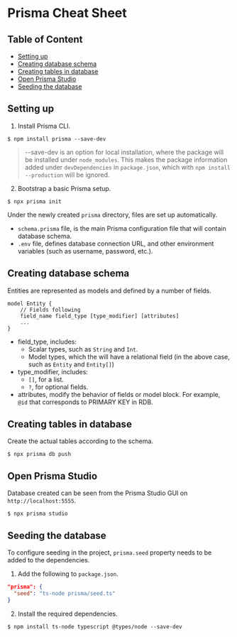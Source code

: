 # Prisma Cheat Sheet <!-- omit in toc -->

## Table of Content <!-- omit in toc -->
- [Setting up](#setting-up)
- [Creating database schema](#creating-database-schema)
- [Creating tables in database](#creating-tables-in-database)
- [Open Prisma Studio](#open-prisma-studio)
- [Seeding the database](#seeding-the-database)

## Setting up
1. Install Prisma CLI.
```
$ npm install prisma --save-dev
```
> --save-dev is an option for local installation, where the package will be installed under `node_modules`. This makes the package information added under `devDependencies` in `package.json`, which with `npm install --production` will be ignored.

2. Bootstrap a basic Prisma setup.
```
$ npx prisma init
```
Under the newly created `prisma` directory, files are set up automatically.
- `schema.prisma` file, is the main Prisma configuration file that will contain database schema.
- `.env` file, defines database connection URL, and other environment variables (such as username, password, etc.).

## Creating database schema
Entities are represented as models and defined by a number of fields.
```
model Entity {
    // Fields following
    field_name field_type [type_modifier] [attributes]
    ...
}
```
- field_type, includes:
  - Scalar types, such as `String` and `Int`.
  - Model types, which the will have a relational field (in the above case, such as `Entity` and `Entity[]`)
- type_modifier, includes:
  - `[]`, for a list.
  - `?`, for optional fields.
- attributes, modify the behavior of fields or model block. For example, `@id` that corresponds to PRIMARY KEY in RDB.

## Creating tables in database
Create the actual tables according to the schema.
```
$ npx prisma db push
```

## Open Prisma Studio
Database created can be seen from the Prisma Studio GUI on `http://localhost:5555`.
```
$ npx prisma studio
```

## Seeding the database
To configure seeding in the project, `prisma.seed` property needs to be added to the dependencies.
1. Add the following to `package.json`.
```json
"prisma": {
  "seed": "ts-node prisma/seed.ts"
}
```

2. Install the required dependencies.
```
$ npm install ts-node typescript @types/node --save-dev
```
